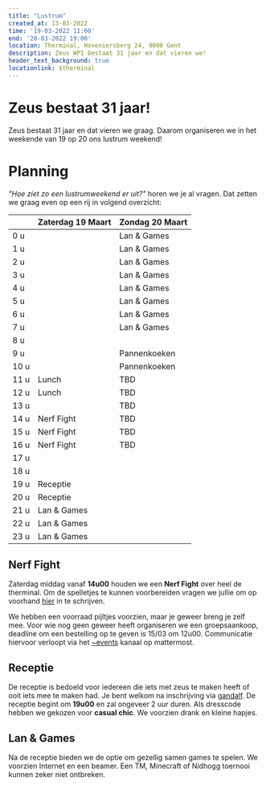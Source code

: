 ```yaml
---
title: "Lustrum"
created_at: 13-03-2022
time: '19-03-2022 11:00'
end: '20-03-2022 19:00'
location: Therminal, Hoveniersberg 24, 9000 Gent
description: Zeus WPI bestaat 31 jaar en dat vieren we!
header_text_background: true
locationlink: $therminal
---
```


# Zeus bestaat 31 jaar!

Zeus bestaat 31 jaar en dat vieren we graag. Daarom organiseren we in het weekende van 19 op 20 ons lustrum weekend!

# Planning

_"Hoe ziet zo een lustrumweekend er uit?"_ horen we je al vragen. Dat zetten we graag even op een rij in volgend overzicht:

|       | Zaterdag 19 Maart | Zondag 20 Maart   |
| ----- | ----------------- | ----------------- |
|  0 u  |                   | Lan & Games       |
|  1 u  |                   | Lan & Games       |
|  2 u  |                   | Lan & Games       |
|  3 u  |                   | Lan & Games       |
|  4 u  |                   | Lan & Games       |
|  5 u  |                   | Lan & Games       |
|  6 u  |                   | Lan & Games       |
|  7 u  |                   | Lan & Games       |
|  8 u  |                   |                   |
|  9 u  |                   | Pannenkoeken      |
| 10 u  |                   | Pannenkoeken      |
| 11 u  | Lunch             | TBD               |
| 12 u  | Lunch             | TBD               |
| 13 u  |                   | TBD               |
| 14 u  | Nerf Fight        | TBD               |
| 15 u  | Nerf Fight        | TBD               |
| 16 u  | Nerf Fight        | TBD               |
| 17 u  |                   |                   |
| 18 u  |                   |                   |
| 19 u  | Receptie          |                   |
| 20 u  | Receptie          |                   |
| 21 u  | Lan & Games       |                   |
| 22 u  | Lan & Games       |                   |
| 23 u  | Lan & Games       |                   |

## Nerf Fight

Zaterdag middag vanaf **14u00** houden we een **Nerf Fight** over heel de therminal. Om de spelletjes te kunnen voorbereiden
vragen we jullie om op voorhand [hier][nerf] in te schrijven.

We hebben een voorraad pijltjes voorzien, maar je geweer breng je zelf mee.
Voor wie nog geen geweer heeft organiseren we een groepsaankoop, deadline om een bestelling op te geven is 15/03 om 12u00.
Communicatie hiervoor verloopt via het [~events][events] kanaal op mattermost.

## Receptie

De receptie is bedoeld voor iedereen die iets met zeus te maken heeft of ooit iets mee te maken had. Je bent welkom na inschrijving via [gandalf][gandalf].
De receptie begint om **19u00** en zal ongeveer 2 uur duren. Als dresscode hebben we gekozen voor **casual chic**.
We voorzien drank en kleine hapjes.

## Lan & Games

Na de receptie bieden we de optie om gezellig samen games te spelen. We voorzien Internet en een beamer. Een TM, Minecraft of Nidhogg toernooi kunnen zeker niet ontbreken.

[gandalf]: https://event.fkgent.be/events/341
[events]: https://mattermost.zeus.gent/zeus/channels/events
[nerf]: https://event.fkgent.be/events/344